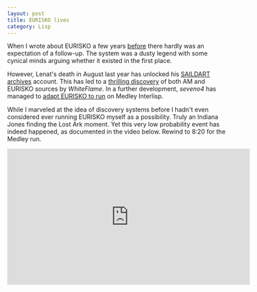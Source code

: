 ```yaml
---
layout: post
title: EURISKO lives
category: Lisp
---
```


When I wrote about EURISKO a few years [before](/lisp/2018/11/03/am-eurisko-lenat-documents/) there hardly was an expectation of a follow-up. The system was a dusty legend with some cynical minds arguing whether it existed in the first place.

However, Lenat's death in August last year has unlocked his [SAILDART archives](https://www.saildart.org/[*,DBL]/) account. This has led to a [thrilling discovery](https://white-flame.com/am-eurisko.html) of both AM and EURISKO sources by *WhiteFlame*. In a further development, *seveno4* has managed to [adapt EURISKO to run](https://github.com/seveno4/EURISKO) on Medley Interlisp.

While I marveled at the idea of discovery systems before I hadn't even considered ever running EURISKO myself as a possibility. Truly an Indiana Jones finding the Lost Ark moment. Yet this very low probability event has indeed happened, as documented in the video below. Rewind to 8:20 for the Medley run.

<iframe width="560" height="315" src="https://www.youtube.com/watch?v=buqwctwheoI" frameborder="0" allowfullscreen></iframe>

